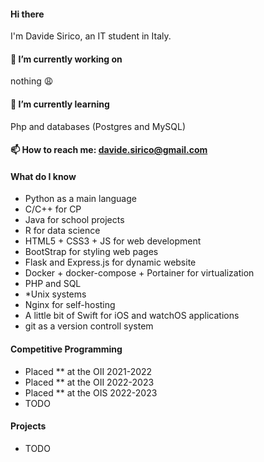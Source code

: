 
#### Hi there 
I'm Davide Sirico, an IT student in Italy.

#### 🔭 I’m currently working on
nothing 😩
#### 🌱 I’m currently learning
Php and databases (Postgres and MySQL)

#### 📫 How to reach me:	[davide.sirico@gmail.com](davide.sirico@gmail.com)

#### What do I know
- Python as a main language
- C/C++ for CP
- Java for school projects
- R for data science
- HTML5 + CSS3 + JS for web development
- BootStrap for styling web pages
- Flask and Express.js for dynamic website
- Docker + docker-compose + Portainer for virtualization
- PHP and SQL
- *Unix systems
- Nginx for self-hosting
- A little bit of Swift for iOS and watchOS applications
- git as a version controll system

#### Competitive Programming
- Placed ** at the OII 2021-2022
- Placed ** at the OII 2022-2023
- Placed ** at the OIS 2022-2023
- TODO
#### Projects
- TODO
